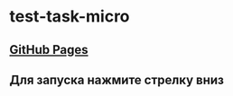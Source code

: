 # test-task-micro

## [GitHub Pages](https://yar56.github.io/test-task-micro)
## Для запуска нажмите стрелку вниз

